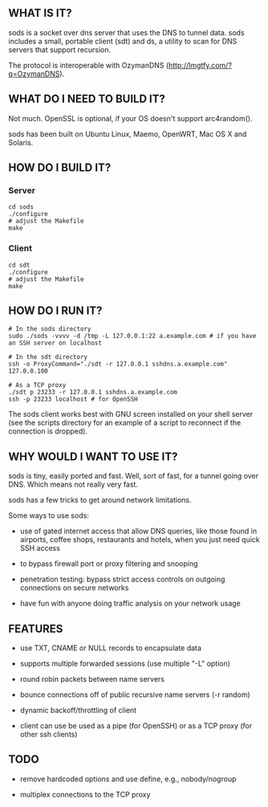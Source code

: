 
## WHAT IS IT?

sods is a socket over dns server that uses the DNS to tunnel data. sods
includes a small, portable client (sdt) and ds, a utility to scan for
DNS servers that support recursion.

The protocol is interoperable with OzymanDNS
(<http://lmgtfy.com/?q=OzymanDNS>).


## WHAT DO I NEED TO BUILD IT?

Not much. OpenSSL is optional, if your OS doesn't support
arc4random().

sods has been built on Ubuntu Linux, Maemo, OpenWRT, Mac OS X and
Solaris.


## HOW DO I BUILD IT?

### Server

    cd sods
    ./configure
    # adjust the Makefile
    make

### Client

    cd sdt
    ./configure
    # adjust the Makefile
    make


## HOW DO I RUN IT?

    # In the sods directory
    sudo ./sods -vvvv -d /tmp -L 127.0.0.1:22 a.example.com # if you have an SSH server on localhost
    
    # In the sdt directory
    ssh -o ProxyCommand="./sdt -r 127.0.0.1 sshdns.a.example.com" 127.0.0.100
    
    # As a TCP proxy
    ./sdt p 23233 -r 127.0.0.1 sshdns.a.example.com
    ssh -p 23233 localhost # for OpenSSH

The sods client works best with GNU screen installed on your shell
server (see the scripts directory for an example of a script to
reconnect if the connection is dropped).


## WHY WOULD I WANT TO USE IT?

sods is tiny, easily ported and fast. Well, sort of fast, for a
tunnel going over DNS. Which means not really very fast.

sods has a few tricks to get around network limitations.

Some ways to use sods:

* use of gated internet access that allow DNS queries, like those found
in airports, coffee shops, restaurants and hotels, when you just need
quick SSH access

* to bypass firewall port or proxy filtering and snooping

* penetration testing: bypass strict access controls on outgoing
connections on secure networks

* have fun with anyone doing traffic analysis on your network usage


## FEATURES

* use TXT, CNAME or NULL records to encapsulate data

* supports multiple forwarded sessions (use multiple "-L" option)

* round robin packets between name servers

* bounce connections off of public recursive name servers (-r random)

* dynamic backoff/throttling of client

* client can use be used as a pipe (for OpenSSH) or as a TCP proxy (for other ssh clients)


## TODO

* remove hardcoded options and use define, e.g., nobody/nogroup

* multiplex connections to the TCP proxy

